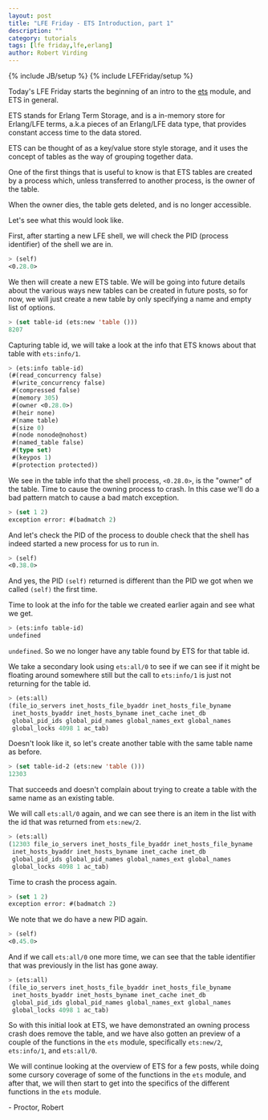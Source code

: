 ```yaml
---
layout: post
title: "LFE Friday - ETS Introduction, part 1"
description: ""
category: tutorials
tags: [lfe friday,lfe,erlang]
author: Robert Virding
---
```

{% include JB/setup %}
{% include LFEFriday/setup %}

Today's LFE Friday starts the beginning of an intro to the [ets](http://www.erlang.org/doc/man/ets.html) module, and ETS in general.

ETS stands for Erlang Term Storage, and is a in-memory store for Erlang/LFE terms, a.k.a pieces of an Erlang/LFE data type, that provides constant access time to the data stored.

ETS can be thought of as a key/value store style storage, and it uses the concept of tables as the way of grouping together data.

One of the first things that is useful to know is that ETS tables are created by a process which, unless transferred to another process, is the owner of the table.

When the owner dies, the table gets deleted, and is no longer accessible.

Let's see what this would look like.

First, after starting a new LFE shell, we will check the PID (process identifier) of the shell we are in.

```lisp
> (self)
<0.28.0>
```

We then will create a new ETS table.  We will be going into future details about the various ways new tables can be created in future posts, so for now, we will just create a new table by only specifying a name and empty list of options.

```lisp
> (set table-id (ets:new 'table ()))
8207
```

Capturing table id, we will take a look at the info that ETS knows about that table with ``ets:info/1``.

```lisp
> (ets:info table-id)
(#(read_concurrency false)
 #(write_concurrency false)
 #(compressed false)
 #(memory 305)
 #(owner <0.28.0>)
 #(heir none)
 #(name table)
 #(size 0)
 #(node nonode@nohost)
 #(named_table false)
 #(type set)
 #(keypos 1)
 #(protection protected))
```

We see in the table info that the shell process, ``<0.28.0>``, is the "owner" of the table. Time to cause the owning process to crash.  In this case we'll do a bad pattern match to cause a bad match exception.

```lisp
> (set 1 2)
exception error: #(badmatch 2)
```

And let's check the PID of the process to double check that the shell has indeed started a new process for us to run in.

```lisp
> (self)
<0.38.0>
```

And yes, the PID ``(self)`` returned is different than the PID we got when we called ``(self)`` the first time.

Time to look at the info for the table we created earlier again and see what we get.

```lisp
> (ets:info table-id)
undefined
```

``undefined``.  So we no longer have any table found by ETS for that table id.

We take a secondary look using ``ets:all/0`` to see if we can see if it might be floating around somewhere still but the call to ``ets:info/1`` is just not returning for the table id.

```lisp
> (ets:all)
(file_io_servers inet_hosts_file_byaddr inet_hosts_file_byname
 inet_hosts_byaddr inet_hosts_byname inet_cache inet_db
 global_pid_ids global_pid_names global_names_ext global_names
 global_locks 4098 1 ac_tab)
```

Doesn't look like it, so let's create another table with the same table name as before.

```lisp
> (set table-id-2 (ets:new 'table ()))
12303
```

That succeeds and doesn't complain about trying to create a table with the same name as an existing table.

We will call ``ets:all/0`` again, and we can see there is an item in the list with the id that was returned from ``ets:new/2``.

```lisp
> (ets:all)                           
(12303 file_io_servers inet_hosts_file_byaddr inet_hosts_file_byname
 inet_hosts_byaddr inet_hosts_byname inet_cache inet_db
 global_pid_ids global_pid_names global_names_ext global_names
 global_locks 4098 1 ac_tab)
```

Time to crash the process again.

```lisp
> (set 1 2)                           
exception error: #(badmatch 2)
```

We note that we do have a new PID again.

```lisp
> (self)                              
<0.45.0>
```

And if we call ``ets:all/0`` one more time, we can see that the table identifier that was previously in the list has gone away.

```lisp
> (ets:all)
(file_io_servers inet_hosts_file_byaddr inet_hosts_file_byname
 inet_hosts_byaddr inet_hosts_byname inet_cache inet_db
 global_pid_ids global_pid_names global_names_ext global_names
 global_locks 4098 1 ac_tab)
```

So with this initial look at ETS, we have demonstrated an owning process crash does remove the table, and we have also gotten an preview of a couple of the functions in the ``ets`` module, specifically ``ets:new/2``, ``ets:info/1``, and ``ets:all/0``.

We will continue looking at the overview of ETS for a few posts, while doing some cursory coverage of some of the functions in the ``ets`` module, and after that, we will then start to get into the specifics of the different functions in the ``ets`` module.

\- Proctor, Robert

